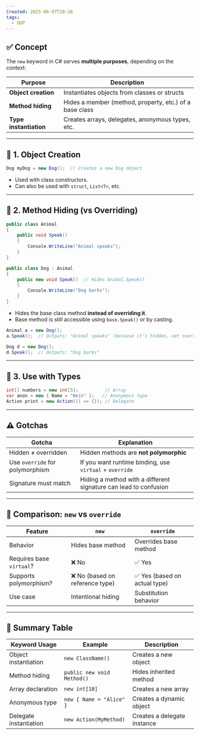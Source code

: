 ```yaml
---
Created: 2025-08-07T20:10
tags:
  - OOP
---
```

## ✅ Concept

The `new` keyword in C# serves **multiple purposes**, depending on the context:

|Purpose|Description|
|---|---|
|**Object creation**|Instantiates objects from classes or structs|
|**Method hiding**|Hides a member (method, property, etc.) of a base class|
|**Type instantiation**|Creates arrays, delegates, anonymous types, etc.|

---

## 🧠 1. Object Creation

```C#
Dog myDog = new Dog();  // Creates a new Dog object
```

- Used with class constructors.
- Can also be used with `struct`, `List<T>`, etc.

---

## 🧠 2. Method Hiding (vs Overriding)

```C#
public class Animal
{
    public void Speak()
    {
        Console.WriteLine("Animal speaks");
    }
}

public class Dog : Animal
{
    public new void Speak()  // Hides Animal.Speak()
    {
        Console.WriteLine("Dog barks");
    }
}
```

- Hides the base class method **instead of overriding it**.
- Base method is still accessible using `base.Speak()` or by casting.

```C#
Animal a = new Dog();
a.Speak();  // Outputs: "Animal speaks" (because it's hidden, not overridden)

Dog d = new Dog();
d.Speak();  // Outputs: "Dog barks"
```

---

## 🧠 3. Use with Types

```C#
int[] numbers = new int[5];          // Array
var anon = new { Name = "Nein" };   // Anonymous type
Action print = new Action(() => {}); // Delegate
```

---

## ⚠️ Gotchas

|Gotcha|Explanation|
|---|---|
|Hidden ≠ overridden|Hidden methods are **not polymorphic**|
|Use `override` for polymorphism|If you want runtime binding, use `virtual` + `override`|
|Signature must match|Hiding a method with a different signature can lead to confusion|

---

## 🧠 Comparison: `new` vs `override`

|Feature|`new`|`override`|
|---|---|---|
|Behavior|Hides base method|Overrides base method|
|Requires base `virtual`?|❌ No|✅ Yes|
|Supports polymorphism?|❌ No (based on reference type)|✅ Yes (based on actual type)|
|Use case|Intentional hiding|Substitution behavior|

---

## 📌 Summary Table

|Keyword Usage|Example|Description|
|---|---|---|
|Object instantiation|`new ClassName()`|Creates a new object|
|Method hiding|`public new void Method()`|Hides inherited method|
|Array declaration|`new int[10]`|Creates a new array|
|Anonymous type|`new { Name = "Alice" }`|Creates a dynamic object|
|Delegate instantiation|`new Action(MyMethod)`|Creates a delegate instance|